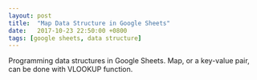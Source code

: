 ```yaml
---
layout: post
title:  "Map Data Structure in Google Sheets"
date:   2017-10-23 22:50:00 +0800
tags: [google sheets, data structure]
---
```

Programming data structures in Google Sheets. Map, or a key-value pair, can be done with VLOOKUP function.